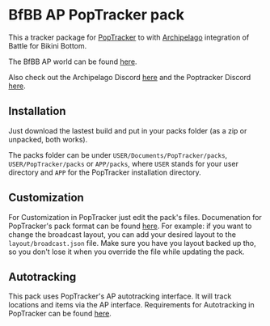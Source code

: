 # BfBB AP PopTracker pack

This a tracker package for [PopTracker](https://github.com/black-sliver/PopTracker/releases) to with [Archipelago](https://archipelago.gg/) integration of Battle for Bikini Bottom.

The BfBB AP world can be found [here](https://github.com/Cyb3RGER/bfbb_ap_world/releases).

Also check out the Archipelago Discord [here](https://discord.gg/8Z65BR2) and the Poptracker Discord [here](https://discord.com/invite/gwThqMCPgK).

## Installation

Just download the lastest build and put in your packs folder (as a zip or unpacked, both works).

The packs folder can be under `USER/Documents/PopTracker/packs`, `USER/PopTracker/packs` or `APP/packs`, where `USER` stands for your user directory and `APP` for the PopTracker installation directory.

## Customization

For Customization in PopTracker just edit the pack's files. Documenation for PopTracker's pack format can be found [here](https://github.com/black-sliver/PopTracker/blob/master/doc/PACKS.md).
For example: if you want to change the broadcast layout, you can add your desired layout to the `layout/broadcast.json` file.
Make sure you have you layout backed up tho, so you don't lose it when you override the file while updating the pack.

## Autotracking

This pack uses PopTracker's AP autotracking interface. It will track locations and items via the AP interface. Requirements for Autotracking in PopTracker can be found [here](https://github.com/black-sliver/PopTracker/#auto-tracking).
